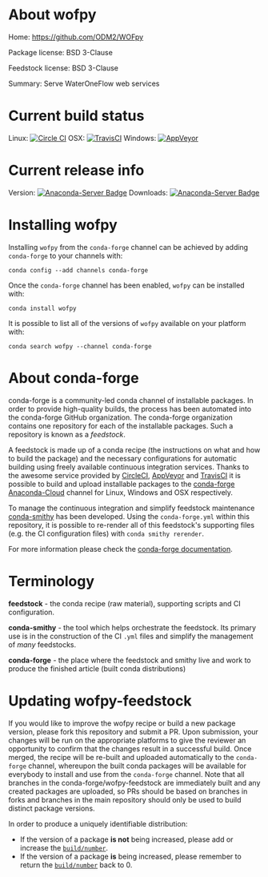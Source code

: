 About wofpy
===========

Home: https://github.com/ODM2/WOFpy

Package license: BSD 3-Clause

Feedstock license: BSD 3-Clause

Summary: Serve WaterOneFlow web services



Current build status
====================

Linux: [![Circle CI](https://circleci.com/gh/conda-forge/wofpy-feedstock.svg?style=shield)](https://circleci.com/gh/conda-forge/wofpy-feedstock)
OSX: [![TravisCI](https://travis-ci.org/conda-forge/wofpy-feedstock.svg?branch=master)](https://travis-ci.org/conda-forge/wofpy-feedstock)
Windows: [![AppVeyor](https://ci.appveyor.com/api/projects/status/github/conda-forge/wofpy-feedstock?svg=True)](https://ci.appveyor.com/project/conda-forge/wofpy-feedstock/branch/master)

Current release info
====================
Version: [![Anaconda-Server Badge](https://anaconda.org/conda-forge/wofpy/badges/version.svg)](https://anaconda.org/conda-forge/wofpy)
Downloads: [![Anaconda-Server Badge](https://anaconda.org/conda-forge/wofpy/badges/downloads.svg)](https://anaconda.org/conda-forge/wofpy)

Installing wofpy
================

Installing `wofpy` from the `conda-forge` channel can be achieved by adding `conda-forge` to your channels with:

```
conda config --add channels conda-forge
```

Once the `conda-forge` channel has been enabled, `wofpy` can be installed with:

```
conda install wofpy
```

It is possible to list all of the versions of `wofpy` available on your platform with:

```
conda search wofpy --channel conda-forge
```


About conda-forge
=================

conda-forge is a community-led conda channel of installable packages.
In order to provide high-quality builds, the process has been automated into the
conda-forge GitHub organization. The conda-forge organization contains one repository
for each of the installable packages. Such a repository is known as a *feedstock*.

A feedstock is made up of a conda recipe (the instructions on what and how to build
the package) and the necessary configurations for automatic building using freely
available continuous integration services. Thanks to the awesome service provided by
[CircleCI](https://circleci.com/), [AppVeyor](http://www.appveyor.com/)
and [TravisCI](https://travis-ci.org/) it is possible to build and upload installable
packages to the [conda-forge](https://anaconda.org/conda-forge)
[Anaconda-Cloud](http://docs.anaconda.org/) channel for Linux, Windows and OSX respectively.

To manage the continuous integration and simplify feedstock maintenance
[conda-smithy](http://github.com/conda-forge/conda-smithy) has been developed.
Using the ``conda-forge.yml`` within this repository, it is possible to re-render all of
this feedstock's supporting files (e.g. the CI configuration files) with ``conda smithy rerender``.

For more information please check the [conda-forge documentation](https://conda-forge.org/docs/).

Terminology
===========

**feedstock** - the conda recipe (raw material), supporting scripts and CI configuration.

**conda-smithy** - the tool which helps orchestrate the feedstock.
                   Its primary use is in the construction of the CI ``.yml`` files
                   and simplify the management of *many* feedstocks.

**conda-forge** - the place where the feedstock and smithy live and work to
                  produce the finished article (built conda distributions)


Updating wofpy-feedstock
========================

If you would like to improve the wofpy recipe or build a new
package version, please fork this repository and submit a PR. Upon submission,
your changes will be run on the appropriate platforms to give the reviewer an
opportunity to confirm that the changes result in a successful build. Once
merged, the recipe will be re-built and uploaded automatically to the
`conda-forge` channel, whereupon the built conda packages will be available for
everybody to install and use from the `conda-forge` channel.
Note that all branches in the conda-forge/wofpy-feedstock are
immediately built and any created packages are uploaded, so PRs should be based
on branches in forks and branches in the main repository should only be used to
build distinct package versions.

In order to produce a uniquely identifiable distribution:
 * If the version of a package **is not** being increased, please add or increase
   the [``build/number``](http://conda.pydata.org/docs/building/meta-yaml.html#build-number-and-string).
 * If the version of a package **is** being increased, please remember to return
   the [``build/number``](http://conda.pydata.org/docs/building/meta-yaml.html#build-number-and-string)
   back to 0.
